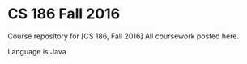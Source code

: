 # CS 186 Fall 2016

Course repository for [CS 186, Fall 2016]
All coursework posted here.

Language is Java
